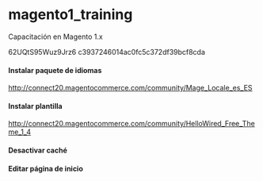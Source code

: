 # magento1_training
Capacitación en Magento 1.x

62UQtS95Wuz9Jrz6
c3937246014ac0fc5c372df39bcf8cda

#### Instalar paquete de idiomas
http://connect20.magentocommerce.com/community/Mage_Locale_es_ES

#### Instalar plantilla
http://connect20.magentocommerce.com/community/HelloWired_Free_Theme_1_4

#### Desactivar caché

#### Editar página de inicio